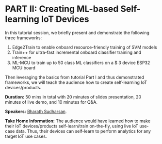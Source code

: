 # PART II: Creating ML-based Self-learning IoT Devices

In this tutorial session, we briefly present and demonstrate the following three frameworks:

1. Edge2Train to enable onboard resource-friendly training of SVM models
2. Train++ for ultra-fast incremental onboard classifier training and inference
3. ML-MCU to train up to 50 class ML classifiers on a $ 3 device ESP32 MCU board

Then leveraging the basics from tutorial Part I and thus demonstrated frameworks, we will teach the audience how to create self-learning IoT devices/products.

**Duration:** 50 mins in total with 20 minutes of slides presentation, 20 minutes of live demo, and 10 minutes for Q&A.

**Speakers:** [Bharath Sudharsan](https://bharathsudharsan.github.io/profile/).

**Take Home Information:** The audience would have learned how to make their IoT devices/products self-learn/train on-the-fly, using live IoT use-case data. Thus, their devices can self-learn to perform analytics for any target IoT use cases.